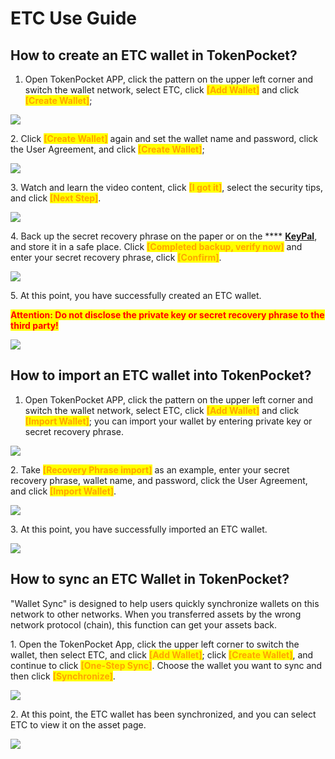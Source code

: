 # ETC Use Guide

## **How to create an ETC wallet in TokenPocket?**

1. Open TokenPocket APP, click the pattern on the upper left corner and switch the wallet network, select ETC, click <mark style="color:orange;">**\[Add Wallet]**</mark> and click <mark style="color:orange;">**\[Create Wallet]**</mark>;

![](<../../.gitbook/assets/ETC EN1.png>)

2\. Click <mark style="color:orange;">**\[Create Wallet]**</mark> again and set the wallet name and password, click the User Agreement, and click <mark style="color:orange;">**\[Create Wallet]**</mark>;

![](<../../.gitbook/assets/ETC EN 2.png>)

3\. Watch and learn the video content, click <mark style="color:orange;">**\[I got it]**</mark>, select the security tips, and click <mark style="color:orange;">**\[Next Step]**</mark>.&#x20;

![](<../../.gitbook/assets/ho en3.png>)

4\. Back up the secret recovery phrase on the paper or on the **** [**KeyPal**](https://www.keypal.pro/en/), and store it in a safe place. Click <mark style="color:orange;">**\[Completed backup, verify now]**</mark> and enter your secret recovery phrase, click <mark style="color:orange;">**\[Confirm]**</mark>.&#x20;

![](<../../.gitbook/assets/ho en4.png>)

5\. At this point, you have successfully created an ETC wallet.

<mark style="color:red;">**Attention: Do not disclose the private key or secret recovery phrase to the third party!**</mark>

![](<../../.gitbook/assets/ETC EN 5 (1).png>)

## **How to import an ETC wallet into TokenPocket?**

1. Open TokenPocket APP, click the pattern on the upper left corner and switch the wallet network, select ETC, click <mark style="color:orange;">**\[Add Wallet]**</mark> and click <mark style="color:orange;">**\[Import Wallet]**</mark>; you can import your wallet by entering private key or secret recovery phrase.

![](<../../.gitbook/assets/ETC EN 6.png>)

2\. Take <mark style="color:orange;">**\[Recovery Phrase import]**</mark> as an example, enter your secret recovery phrase, wallet name,  and password, click the User Agreement, and click <mark style="color:orange;">**\[Import Wallet]**</mark>.&#x20;

![](<../../.gitbook/assets/ho en7.png>)

3\. At this point, you have successfully imported an ETC wallet.​​

![](<../../.gitbook/assets/ETC EN 5 (1).png>)

## **How to sync an ETC Wallet in TokenPocket?**

"Wallet Sync" is designed to help users quickly synchronize wallets on this network to other networks. When you transferred assets by the wrong network protocol (chain), this function can get your assets back.

&#x20;

1\. Open the TokenPocket App, click the upper left corner to switch the wallet, then select ETC, and click <mark style="color:orange;">**\[Add Wallet]**</mark>; click <mark style="color:orange;">**\[Create Wallet]**</mark>, and continue to click <mark style="color:orange;">**\[One-Step Sync]**</mark>. Choose the wallet you want to sync and then click <mark style="color:orange;">**\[Synchronize]**</mark>.

![](<../../.gitbook/assets/ho en9.png>)

2\. At this point, the ETC wallet has been synchronized, and you can select ETC to view it on the asset page.

![](<../../.gitbook/assets/ETC EN 10.png>)
